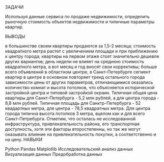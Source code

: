 ЗАДАЧИ

Используя данные сервиса по продаже недвижимости, определить рыночную стоимость объектов недвижимости и типичные параметры квартир.

ВЫВОДЫ

в большинстве своем квартиры продаются за 1,5-2 месяца;
стоимость квадратного метра растет с увеличением площади и при приближению к центру города;
квартиры на первом этаже стоят значительно дешевле других вариантов;
день недели не влияет на среднюю стоимость квадратного метра, а вот месяц и год вносят свои коррективы;
больше всего объявлений в областном центре, в Санкт-Петербурге
сегмент квартир в центре в основном повторяет тренд остального города зависимости цены от других параметров, отличающимися оказались количество комнат и высота потолков, что объясняется исторической застройкой центра и типовой застройкой окраин. Типичная общая цена квартиры для Санкт-Петербурга - 5,2 млн рублей, а для центра города - 8,8 млн рублей. Типичная площадь для Санктр-Петербурга - 52 квадартных метра, для центра - 78,5 квадратных метра. Для центра города типична высота потолков 3 метра, вцелом как и для всего Санкт-Петребурга. Отметим, что осталась не исследованной инфраструктура, привлекательность района, его транспортная доступность, хотя эти факторы второстепенны, но так же могут оказывать влияние на привлекательность покупки, а соответственно и на цену.
НАВЫКИ

Python Pandas Matplotlib Исследовательский анализ данных Визуализация данных Предобработка данных
